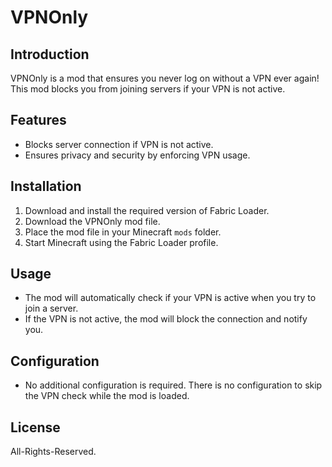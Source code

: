 
# VPNOnly

## Introduction
VPNOnly is a mod that ensures you never log on without a VPN ever again! This mod blocks you from joining servers if your VPN is not active.

## Features
- Blocks server connection if VPN is not active.
- Ensures privacy and security by enforcing VPN usage.

## Installation
1. Download and install the required version of Fabric Loader.
2. Download the VPNOnly mod file.
3. Place the mod file in your Minecraft `mods` folder.
4. Start Minecraft using the Fabric Loader profile.

## Usage
- The mod will automatically check if your VPN is active when you try to join a server.
- If the VPN is not active, the mod will block the connection and notify you.

## Configuration
- No additional configuration is required. There is no configuration to skip the VPN check while the mod is loaded.

## License
All-Rights-Reserved.
